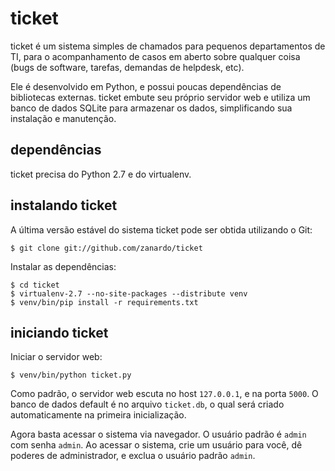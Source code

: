 # ticket

ticket é um sistema simples de chamados para pequenos departamentos de TI, para
o acompanhamento de casos em aberto sobre qualquer coisa (bugs de software,
tarefas, demandas de helpdesk, etc).

Ele é desenvolvido em Python, e possui poucas dependências de bibliotecas
externas. ticket embute seu próprio servidor web e utiliza um banco de dados
SQLite para armazenar os dados, simplificando sua instalação e manutenção.

## dependências

ticket precisa do Python 2.7 e do virtualenv.

## instalando ticket

A última versão estável do sistema ticket pode ser obtida utilizando o Git:

    $ git clone git://github.com/zanardo/ticket

Instalar as dependências:

    $ cd ticket
    $ virtualenv-2.7 --no-site-packages --distribute venv
    $ venv/bin/pip install -r requirements.txt

## iniciando ticket

Iniciar o servidor web:

    $ venv/bin/python ticket.py

Como padrão, o servidor web escuta no host ``127.0.0.1``, e na porta ``5000``.
O banco de dados default é no arquivo ``ticket.db``, o qual será criado
automaticamente na primeira inicialização.

Agora basta acessar o sistema via navegador. O usuário padrão é ``admin`` com
senha ``admin``. Ao acessar o sistema, crie um usuário para você, dê poderes de
administrador, e exclua o usuário padrão ``admin``.
